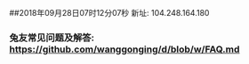 ##2018年09月28日07时12分07秒 新址: 104.248.164.180
### 兔友常见问题及解答: https://github.com/wanggonging/d/blob/w/FAQ.md
